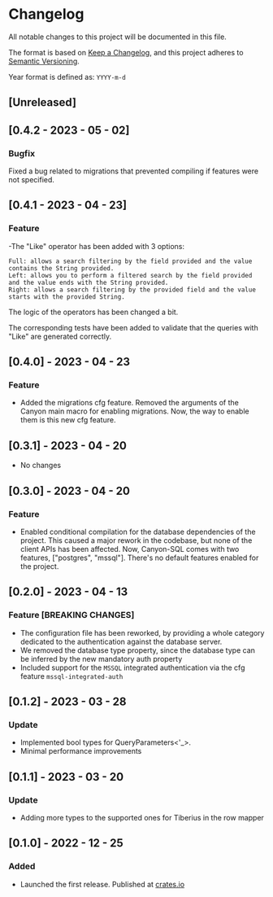 # Changelog

All notable changes to this project will be documented in this file.

The format is based on [Keep a Changelog](https://keepachangelog.com/en/1.0.0/),
and this project adheres to [Semantic Versioning](https://semver.org/spec/v2.0.0.html).

Year format is defined as: `YYYY-m-d`

## [Unreleased]

## [0.4.2 - 2023 - 05 - 02]

### Bugfix

Fixed a bug related to migrations that prevented compiling if features were not specified.

## [0.4.1 - 2023 - 04 - 23]

### Feature

-The "Like" operator has been added with 3 options:

    Full: allows a search filtering by the field provided and the value contains the String provided.
    Left: allows you to perform a filtered search by the field provided and the value ends with the String provided.
    Right: allows a search filtering by the provided field and the value starts with the provided String.

The logic of the operators has been changed a bit.

The corresponding tests have been added to validate that the queries with "Like" are generated correctly.


## [0.4.0] - 2023 - 04 - 23

### Feature

- Added the migrations cfg feature. Removed the arguments of the Canyon main macro for enabling 
migrations. Now, the way to enable them is this new cfg feature.

## [0.3.1] - 2023 - 04 - 20

- No changes

## [0.3.0] - 2023 - 04 - 20

### Feature

- Enabled conditional compilation for the database dependencies of the project.
This caused a major rework in the codebase, but none of the client APIs has been affected.
Now, Canyon-SQL comes with two features, ["postgres", "mssql"].
There's no default features enabled for the project.

## [0.2.0] - 2023 - 04 - 13

### Feature [BREAKING CHANGES]

- The configuration file has been reworked, by providing a whole category dedicated
to the authentication against the database server.
- We removed the database type property, since the database type can be inferred by
the new mandatory auth property
- Included support for the `MSSQL` integrated authentication via the cfg feature `mssql-integrated-auth`

## [0.1.2] - 2023 - 03 - 28

### Update

- Implemented bool types for QueryParameters<'_>.
- Minimal performance improvements

## [0.1.1] - 2023 - 03 - 20

### Update

- Adding more types to the supported ones for Tiberius in the row mapper

## [0.1.0] - 2022 - 12 - 25

### Added

- Launched the first release. Published at [crates.io](https://crates.io)
